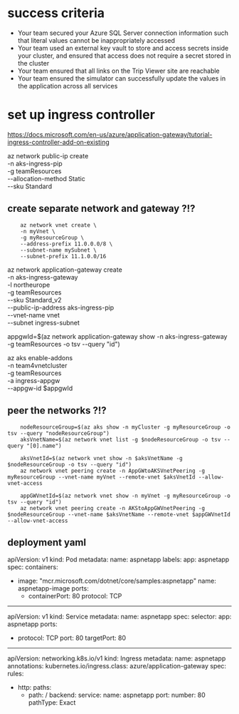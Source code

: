 # success criteria

- Your team secured your Azure SQL Server connection information such that literal values cannot be inappropriately accessed
- Your team used an external key vault to store and access secrets inside your cluster, and ensured that access does not require a secret stored in the cluster
- Your team ensured that all links on the Trip Viewer site are reachable
- Your team ensured the simulator can successfully update the values in the application across all services

# set up ingress controller

https://docs.microsoft.com/en-us/azure/application-gateway/tutorial-ingress-controller-add-on-existing

az network public-ip create \
-n aks-ingress-pip \
-g teamResources \
--allocation-method Static \
--sku Standard

## create separate network and gateway ?!?

        az network vnet create \
        -n myVnet \
        -g myResourceGroup \
        --address-prefix 11.0.0.0/8 \
        --subnet-name mySubnet \
        --subnet-prefix 11.1.0.0/16

az network application-gateway create \
-n aks-ingress-gateway \
-l northeurope \
-g teamResources \
--sku Standard_v2 \
--public-ip-address aks-ingress-pip \
--vnet-name vnet \
--subnet ingress-subnet

appgwId=$(az network application-gateway show -n aks-ingress-gateway -g teamResources -o tsv --query "id")

az aks enable-addons \
-n team4vnetcluster \
-g teamResources \
-a ingress-appgw \
--appgw-id $appgwId

## peer the networks ?!?

        nodeResourceGroup=$(az aks show -n myCluster -g myResourceGroup -o tsv --query "nodeResourceGroup")
        aksVnetName=$(az network vnet list -g $nodeResourceGroup -o tsv --query "[0].name")

        aksVnetId=$(az network vnet show -n $aksVnetName -g $nodeResourceGroup -o tsv --query "id")
        az network vnet peering create -n AppGWtoAKSVnetPeering -g myResourceGroup --vnet-name myVnet --remote-vnet $aksVnetId --allow-vnet-access

        appGWVnetId=$(az network vnet show -n myVnet -g myResourceGroup -o tsv --query "id")
        az network vnet peering create -n AKStoAppGWVnetPeering -g $nodeResourceGroup --vnet-name $aksVnetName --remote-vnet $appGWVnetId --allow-vnet-access

## deployment yaml

apiVersion: v1
kind: Pod
metadata:
name: aspnetapp
labels:
app: aspnetapp
spec:
containers:

- image: "mcr.microsoft.com/dotnet/core/samples:aspnetapp"
  name: aspnetapp-image
  ports:
  - containerPort: 80
    protocol: TCP

---

apiVersion: v1
kind: Service
metadata:
name: aspnetapp
spec:
selector:
app: aspnetapp
ports:

- protocol: TCP
  port: 80
  targetPort: 80

---

apiVersion: networking.k8s.io/v1
kind: Ingress
metadata:
name: aspnetapp
annotations:
kubernetes.io/ingress.class: azure/application-gateway
spec:
rules:

- http:
  paths:
  - path: /
    backend:
    service:
    name: aspnetapp
    port:
    number: 80
    pathType: Exact

